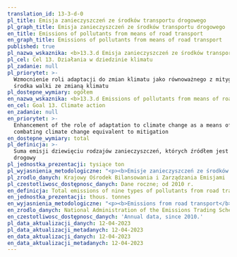 ```yaml
---
translation_id: 13-3-d-0
pl_title: Emisja zanieczyszczeń ze środków transportu drogowego
pl_graph_title: Emisja zanieczyszczeń ze środków transportu drogowego
en_title: Emissions of pollutants from means of road transport
en_graph_title: Emissions of pollutants from means of road transport
published: true
pl_nazwa_wskaznika: <b>13.3.d Emisja zanieczyszczeń ze środków transportu drogowego</b>
pl_cel: Cel 13. Działania w dziedzinie klimatu
pl_zadanie: null
pl_priorytet: >-
  Wzmocnienie roli adaptacji do zmian klimatu jako równoważnego z mitygacją
  środka walki ze zmianą klimatu
pl_dostepne_wymiary: ogółem
en_nazwa_wskaznika: <b>13.3.d Emissions of pollutants from means of road transport</b>
en_cel: Goal 13. Climate action
en_zadanie: null
en_priorytet: >-
  Enhancement of the role of adaptation to climate change as a means of
  combating climate change equivalent to mitigation
en_dostepne_wymiary: total
pl_definicja: >-
  Suma emisji dziewięciu rodzajów zanieczyszczeń, których źródłem jest transport
  drogowy
pl_jednostka_prezentacji: tysiące ton
pl_wyjasnienia_metodologiczne: "<p><b>Emisje zanieczyszczeń ze środków transportu drogowego</b> szacuje się przy wykorzystaniu międzynarodowego oprogramowania do obliczania emisji gazów cieplarnianych i zanieczyszczeń z ruchu drogowego COPERT 5 (Computer Programme to calculate Emissions from Road Transport). Model ten został opracowany pod patronatem Europejskiej Agencji Środowiska (EEA) na potrzeby raportowania krajowych emisji z transportu drogowego przez państwa członkowskie. Metodyka szacowania emisji w modelu jest zgodna z obowiązującymi wytycznymi IPCC oraz EEA stosowanymi w międzynarodowym raportowaniu.</p> <p>Zanieczyszczenia ze środków transportu drogowego pochodzą głownie z procesów spalania paliw w silnikach samochodowych, ze ścierania opon, klocków hamulcowych w samochodach oraz wtórnego porywania pyłu z powierzchni ulic. Na wielkość emisji z sektora transportu wpływa przede wszystkim liczba i wiek pojazdów, stan nawierzchni dróg, organizacja ruchu drogowego.</p> <p>W skład emisji zanieczyszczeń ze środków transportu drogowego wlicza się:</p> <p>• Dwutlenek węgla</p> <p>• Metan</p> <p>• Podtlenek azotu</p> <p>• Tlenek węgla</p> <p>• Niemetanowe lotne związki organiczne</p> <p>• Tlenki azotu</p> <p>• Pyły (jako całkowity pył zawieszony)</p> <p>• Dwutlenek siarki</p> <p>• Ołów</p>"
pl_zrodlo_danych: Krajowy Ośrodek Bilansowania i Zarządzania Emisjami
pl_czestotliwosc_dostępnosc_danych: Dane roczne; od 2010 r.
en_definicja: Total emissions of nine types of pollutants from road transport
en_jednostka_prezentacji: thous. tonnes
en_wyjasnienia_metodologiczne: "<p><b>Emissions from road transport</b> are estimated using COPERT 5, an international software for calculating greenhouse gas and road traffic emissions (Computer Program for Calculating Road Transport Emissions). This model has been developed under the auspices of the European Environment Agency (EEA) for the reporting of emissions from national road transport by Member States. The model's emission estimation methodology is consistent with the applicable IPCC and EEA guidelines used in international reporting.</p> <p>Pollution from means of road transport comes mainly from fuel combustion processes in car engines, abrasion of tires, brake pads in cars and secondary entrainment of dust from road surfaces. The volume of emissions from the transport sector is mainly influenced by the number and age of vehicles, the condition of road surfaces and traffic organization.</p> <p>Pollutants emission from road transport facilities includes:</p> <p>• Carbon dioxide</p> <p>• Methane</p> <p>• Nitrous oxide</p> <p>• Carbon oxide</p> <p>• Non-methane volatile organic compounds</p> <p>• Nitrogen oxides</p> <p>• Particulates (as Total Suspended Particulates)</p> <p>• Sulphur dioxide</p> <p>• Lead</p>"
en_zrodlo_danych: National Administration of the Emissions Trading Scheme
en_czestotliwosc_dostępnosc_danych: 'Annual data, since 2010.'
pl_data_aktualizacji_danych: 12-04-2023
pl_data_aktualizacji_metadanych: 12-04-2023
en_data_aktualizacji_danych: 12-04-2023
en_data_aktualizacji_metadanych: 12-04-2023
---
```

